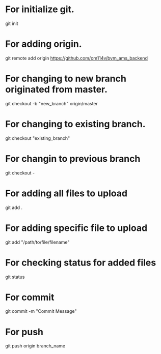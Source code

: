 # For initialize git.
git init

# For adding origin.
git remote add origin https://github.com/om114v/bvm_ams_backend

# For changing to new branch originated from master.
git checkout -b "new_branch" origin/master

# For changing to existing branch.
git checkout "existing_branch"

# For changin to previous branch
git checkout -

# For adding all files to upload
git add .

# For adding specific file to upload
git add "/path/to/file/filename"

# For checking status for added files
git status

# For commit
git commit -m "Commit Message"

# For push
git push origin branch_name
